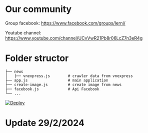 # Our community
Group facebook: https://www.facebook.com/groups/lerni/

Youtube channel: https://www.youtube.com/channel/UCvVwR21Pb8r06LcZ7n3eR4g
# Folder structor
```
├── news                    
│   ├── vnexpress.js        # crawler data from vnexpress
├── app.js                  # main application
├── create-image.js         # create image from news
├── facebook.js             # Api Facebook
└── ...
```
[![Deploy](https://www.herokucdn.com/deploy/button.svg)](https://heroku.com/deploy?template=https://github.com/namttdh/lerni-fb-bot-news)
# Update 29/2/2024
